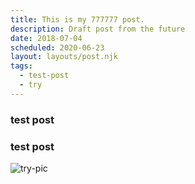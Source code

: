 ```yaml
---
title: This is my 777777 post.
description: Draft post from the future
date: 2018-07-04
scheduled: 2020-06-23
layout: layouts/post.njk
tags:
  - test-post
  - try
---
```


### test post
### test post

![try-pic](https://storage.yclin.dev/2023/08/aaa-rrr2.webp)